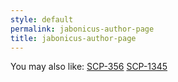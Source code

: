 ```yaml
---
style: default
permalink: jabonicus-author-page
title: jabonicus-author-page
---
```

You may also like:
[SCP-356](http://scp-wiki.net/scp-356)
[SCP-1345](http://scp-wiki.net/scp-1345)